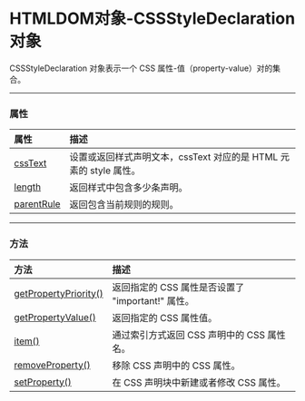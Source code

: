 # HTMLDOM对象-CSSStyleDeclaration对象

CSSStyleDeclaration 对象表示一个 CSS 属性-值（property-value）对的集合。

------

### 属性

| 属性                                                         | 描述                                                         |
| :----------------------------------------------------------- | :----------------------------------------------------------- |
| [cssText](https://www.runoob.com/jsref/prop-cssstyle-csstext.html) | 设置或返回样式声明文本，cssText 对应的是 HTML 元素的 style 属性。 |
| [length](https://www.runoob.com/jsref/prop-cssstyle-length.html) | 返回样式中包含多少条声明。                                   |
| [parentRule](https://www.runoob.com/jsref/prop-cssstyle-parentrule.html) | 返回包含当前规则的规则。                                     |

------

### 方法

| 方法                                                         | 描述                                              |
| :----------------------------------------------------------- | :------------------------------------------------ |
| [getPropertyPriority()](https://www.runoob.com/jsref/met-cssstyle-getpropertypriority.html) | 返回指定的 CSS 属性是否设置了 "important!" 属性。 |
| [getPropertyValue()](https://www.runoob.com/jsref/met-cssstyle-getpropertyvalue.html) | 返回指定的 CSS 属性值。                           |
| [item()](https://www.runoob.com/jsref/met-cssstyle-item.html) | 通过索引方式返回 CSS 声明中的 CSS 属性名。        |
| [removeProperty()](https://www.runoob.com/jsref/met-cssstyle-removeproperty.html) | 移除 CSS 声明中的 CSS 属性。                      |
| [setProperty()](https://www.runoob.com/jsref/met-cssstyle-setproperty.html) | 在 CSS 声明块中新建或者修改 CSS 属性。            |
